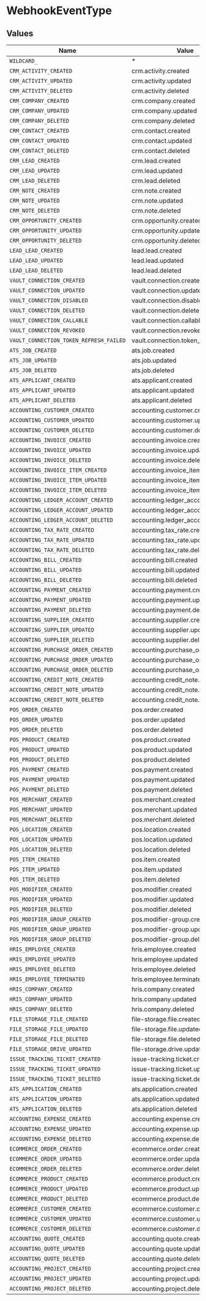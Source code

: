 # WebhookEventType


## Values

| Name                                    | Value                                   |
| --------------------------------------- | --------------------------------------- |
| `WILDCARD_`                             | *                                       |
| `CRM_ACTIVITY_CREATED`                  | crm.activity.created                    |
| `CRM_ACTIVITY_UPDATED`                  | crm.activity.updated                    |
| `CRM_ACTIVITY_DELETED`                  | crm.activity.deleted                    |
| `CRM_COMPANY_CREATED`                   | crm.company.created                     |
| `CRM_COMPANY_UPDATED`                   | crm.company.updated                     |
| `CRM_COMPANY_DELETED`                   | crm.company.deleted                     |
| `CRM_CONTACT_CREATED`                   | crm.contact.created                     |
| `CRM_CONTACT_UPDATED`                   | crm.contact.updated                     |
| `CRM_CONTACT_DELETED`                   | crm.contact.deleted                     |
| `CRM_LEAD_CREATED`                      | crm.lead.created                        |
| `CRM_LEAD_UPDATED`                      | crm.lead.updated                        |
| `CRM_LEAD_DELETED`                      | crm.lead.deleted                        |
| `CRM_NOTE_CREATED`                      | crm.note.created                        |
| `CRM_NOTE_UPDATED`                      | crm.note.updated                        |
| `CRM_NOTE_DELETED`                      | crm.note.deleted                        |
| `CRM_OPPORTUNITY_CREATED`               | crm.opportunity.created                 |
| `CRM_OPPORTUNITY_UPDATED`               | crm.opportunity.updated                 |
| `CRM_OPPORTUNITY_DELETED`               | crm.opportunity.deleted                 |
| `LEAD_LEAD_CREATED`                     | lead.lead.created                       |
| `LEAD_LEAD_UPDATED`                     | lead.lead.updated                       |
| `LEAD_LEAD_DELETED`                     | lead.lead.deleted                       |
| `VAULT_CONNECTION_CREATED`              | vault.connection.created                |
| `VAULT_CONNECTION_UPDATED`              | vault.connection.updated                |
| `VAULT_CONNECTION_DISABLED`             | vault.connection.disabled               |
| `VAULT_CONNECTION_DELETED`              | vault.connection.deleted                |
| `VAULT_CONNECTION_CALLABLE`             | vault.connection.callable               |
| `VAULT_CONNECTION_REVOKED`              | vault.connection.revoked                |
| `VAULT_CONNECTION_TOKEN_REFRESH_FAILED` | vault.connection.token_refresh.failed   |
| `ATS_JOB_CREATED`                       | ats.job.created                         |
| `ATS_JOB_UPDATED`                       | ats.job.updated                         |
| `ATS_JOB_DELETED`                       | ats.job.deleted                         |
| `ATS_APPLICANT_CREATED`                 | ats.applicant.created                   |
| `ATS_APPLICANT_UPDATED`                 | ats.applicant.updated                   |
| `ATS_APPLICANT_DELETED`                 | ats.applicant.deleted                   |
| `ACCOUNTING_CUSTOMER_CREATED`           | accounting.customer.created             |
| `ACCOUNTING_CUSTOMER_UPDATED`           | accounting.customer.updated             |
| `ACCOUNTING_CUSTOMER_DELETED`           | accounting.customer.deleted             |
| `ACCOUNTING_INVOICE_CREATED`            | accounting.invoice.created              |
| `ACCOUNTING_INVOICE_UPDATED`            | accounting.invoice.updated              |
| `ACCOUNTING_INVOICE_DELETED`            | accounting.invoice.deleted              |
| `ACCOUNTING_INVOICE_ITEM_CREATED`       | accounting.invoice_item.created         |
| `ACCOUNTING_INVOICE_ITEM_UPDATED`       | accounting.invoice_item.updated         |
| `ACCOUNTING_INVOICE_ITEM_DELETED`       | accounting.invoice_item.deleted         |
| `ACCOUNTING_LEDGER_ACCOUNT_CREATED`     | accounting.ledger_account.created       |
| `ACCOUNTING_LEDGER_ACCOUNT_UPDATED`     | accounting.ledger_account.updated       |
| `ACCOUNTING_LEDGER_ACCOUNT_DELETED`     | accounting.ledger_account.deleted       |
| `ACCOUNTING_TAX_RATE_CREATED`           | accounting.tax_rate.created             |
| `ACCOUNTING_TAX_RATE_UPDATED`           | accounting.tax_rate.updated             |
| `ACCOUNTING_TAX_RATE_DELETED`           | accounting.tax_rate.deleted             |
| `ACCOUNTING_BILL_CREATED`               | accounting.bill.created                 |
| `ACCOUNTING_BILL_UPDATED`               | accounting.bill.updated                 |
| `ACCOUNTING_BILL_DELETED`               | accounting.bill.deleted                 |
| `ACCOUNTING_PAYMENT_CREATED`            | accounting.payment.created              |
| `ACCOUNTING_PAYMENT_UPDATED`            | accounting.payment.updated              |
| `ACCOUNTING_PAYMENT_DELETED`            | accounting.payment.deleted              |
| `ACCOUNTING_SUPPLIER_CREATED`           | accounting.supplier.created             |
| `ACCOUNTING_SUPPLIER_UPDATED`           | accounting.supplier.updated             |
| `ACCOUNTING_SUPPLIER_DELETED`           | accounting.supplier.deleted             |
| `ACCOUNTING_PURCHASE_ORDER_CREATED`     | accounting.purchase_order.created       |
| `ACCOUNTING_PURCHASE_ORDER_UPDATED`     | accounting.purchase_order.updated       |
| `ACCOUNTING_PURCHASE_ORDER_DELETED`     | accounting.purchase_order.deleted       |
| `ACCOUNTING_CREDIT_NOTE_CREATED`        | accounting.credit_note.created          |
| `ACCOUNTING_CREDIT_NOTE_UPDATED`        | accounting.credit_note.updated          |
| `ACCOUNTING_CREDIT_NOTE_DELETED`        | accounting.credit_note.deleted          |
| `POS_ORDER_CREATED`                     | pos.order.created                       |
| `POS_ORDER_UPDATED`                     | pos.order.updated                       |
| `POS_ORDER_DELETED`                     | pos.order.deleted                       |
| `POS_PRODUCT_CREATED`                   | pos.product.created                     |
| `POS_PRODUCT_UPDATED`                   | pos.product.updated                     |
| `POS_PRODUCT_DELETED`                   | pos.product.deleted                     |
| `POS_PAYMENT_CREATED`                   | pos.payment.created                     |
| `POS_PAYMENT_UPDATED`                   | pos.payment.updated                     |
| `POS_PAYMENT_DELETED`                   | pos.payment.deleted                     |
| `POS_MERCHANT_CREATED`                  | pos.merchant.created                    |
| `POS_MERCHANT_UPDATED`                  | pos.merchant.updated                    |
| `POS_MERCHANT_DELETED`                  | pos.merchant.deleted                    |
| `POS_LOCATION_CREATED`                  | pos.location.created                    |
| `POS_LOCATION_UPDATED`                  | pos.location.updated                    |
| `POS_LOCATION_DELETED`                  | pos.location.deleted                    |
| `POS_ITEM_CREATED`                      | pos.item.created                        |
| `POS_ITEM_UPDATED`                      | pos.item.updated                        |
| `POS_ITEM_DELETED`                      | pos.item.deleted                        |
| `POS_MODIFIER_CREATED`                  | pos.modifier.created                    |
| `POS_MODIFIER_UPDATED`                  | pos.modifier.updated                    |
| `POS_MODIFIER_DELETED`                  | pos.modifier.deleted                    |
| `POS_MODIFIER_GROUP_CREATED`            | pos.modifier-group.created              |
| `POS_MODIFIER_GROUP_UPDATED`            | pos.modifier-group.updated              |
| `POS_MODIFIER_GROUP_DELETED`            | pos.modifier-group.deleted              |
| `HRIS_EMPLOYEE_CREATED`                 | hris.employee.created                   |
| `HRIS_EMPLOYEE_UPDATED`                 | hris.employee.updated                   |
| `HRIS_EMPLOYEE_DELETED`                 | hris.employee.deleted                   |
| `HRIS_EMPLOYEE_TERMINATED`              | hris.employee.terminated                |
| `HRIS_COMPANY_CREATED`                  | hris.company.created                    |
| `HRIS_COMPANY_UPDATED`                  | hris.company.updated                    |
| `HRIS_COMPANY_DELETED`                  | hris.company.deleted                    |
| `FILE_STORAGE_FILE_CREATED`             | file-storage.file.created               |
| `FILE_STORAGE_FILE_UPDATED`             | file-storage.file.updated               |
| `FILE_STORAGE_FILE_DELETED`             | file-storage.file.deleted               |
| `FILE_STORAGE_DRIVE_UPDATED`            | file-storage.drive.updated              |
| `ISSUE_TRACKING_TICKET_CREATED`         | issue-tracking.ticket.created           |
| `ISSUE_TRACKING_TICKET_UPDATED`         | issue-tracking.ticket.updated           |
| `ISSUE_TRACKING_TICKET_DELETED`         | issue-tracking.ticket.deleted           |
| `ATS_APPLICATION_CREATED`               | ats.application.created                 |
| `ATS_APPLICATION_UPDATED`               | ats.application.updated                 |
| `ATS_APPLICATION_DELETED`               | ats.application.deleted                 |
| `ACCOUNTING_EXPENSE_CREATED`            | accounting.expense.created              |
| `ACCOUNTING_EXPENSE_UPDATED`            | accounting.expense.updated              |
| `ACCOUNTING_EXPENSE_DELETED`            | accounting.expense.deleted              |
| `ECOMMERCE_ORDER_CREATED`               | ecommerce.order.created                 |
| `ECOMMERCE_ORDER_UPDATED`               | ecommerce.order.updated                 |
| `ECOMMERCE_ORDER_DELETED`               | ecommerce.order.deleted                 |
| `ECOMMERCE_PRODUCT_CREATED`             | ecommerce.product.created               |
| `ECOMMERCE_PRODUCT_UPDATED`             | ecommerce.product.updated               |
| `ECOMMERCE_PRODUCT_DELETED`             | ecommerce.product.deleted               |
| `ECOMMERCE_CUSTOMER_CREATED`            | ecommerce.customer.created              |
| `ECOMMERCE_CUSTOMER_UPDATED`            | ecommerce.customer.updated              |
| `ECOMMERCE_CUSTOMER_DELETED`            | ecommerce.customer.deleted              |
| `ACCOUNTING_QUOTE_CREATED`              | accounting.quote.created                |
| `ACCOUNTING_QUOTE_UPDATED`              | accounting.quote.updated                |
| `ACCOUNTING_QUOTE_DELETED`              | accounting.quote.deleted                |
| `ACCOUNTING_PROJECT_CREATED`            | accounting.project.created              |
| `ACCOUNTING_PROJECT_UPDATED`            | accounting.project.updated              |
| `ACCOUNTING_PROJECT_DELETED`            | accounting.project.deleted              |